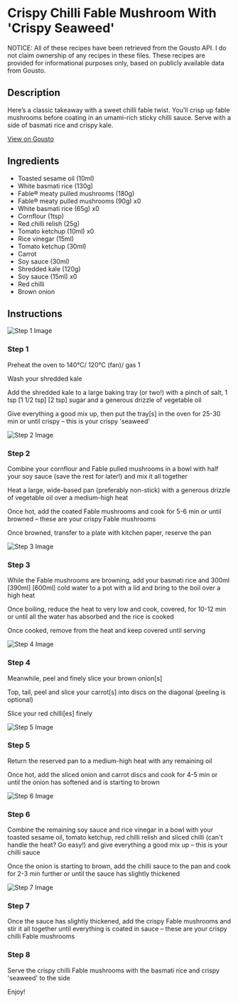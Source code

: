 # Crispy Chilli Fable Mushroom With 'Crispy Seaweed'

NOTICE: All of these recipes have been retrieved from the Gousto API. I do not claim ownership of any recipes in these files. These recipes are provided for informational purposes only, based on publicly available data from Gousto.

## Description

Here’s a classic takeaway with a sweet chilli fable twist. You’ll crisp up fable mushrooms before coating in an umami-rich sticky chilli sauce. Serve with a side of basmati rice and crispy kale.  

[View on Gousto](https://www.gousto.co.uk/recipes/cookbook/crispy-chilli-fable-mushroom-with-crispy-seaweed)

## Ingredients

- Toasted sesame oil (10ml)
- White basmati rice (130g)
- Fable® meaty pulled mushrooms (180g)
- Fable® meaty pulled mushrooms (90g) x0
- White basmati rice (65g) x0
- Cornflour (1tsp)
- Red chilli relish (25g)
- Tomato ketchup (10ml) x0
- Rice vinegar (15ml)
- Tomato ketchup (30ml)
- Carrot
- Soy sauce (30ml)
- Shredded kale (120g)
- Soy sauce (15ml) x0
- Red chilli
- Brown onion

## Instructions

![Step 1 Image](https://production-media.gousto.co.uk/cms/recipe-step-image/Step-1-42-1717076483482-x200.jpg)

### Step 1

Preheat the oven to 140°C/ 120°C (fan)/ gas 1

Wash your shredded kale

Add the shredded kale to a large baking tray (or two!) with a pinch of salt, 1 tsp<span class="text-danger"> <span class="text-purple">[1 1/2 tsp] </span>[2 tsp] </span>sugar and a generous drizzle of vegetable oil

Give everything a good mix up, then put the tray[s] in the oven for 25-30 min or until crispy – this is your crispy 'seaweed'

![Step 2 Image](https://production-media.gousto.co.uk/cms/recipe-step-image/Step-2-41-1717076492312-x200.jpg)

### Step 2

Combine your cornflour and Fable pulled mushrooms in a bowl with half your soy sauce (save the rest for later!) and mix it all together

Heat a large, wide-based pan (preferably non-stick) with a generous drizzle of vegetable oil over a medium-high heat

Once hot, add the coated Fable mushrooms and cook for 5-6 min or until browned – these are your crispy Fable mushrooms

Once browned, transfer to a plate with kitchen paper, reserve the pan

![Step 3 Image](https://production-media.gousto.co.uk/cms/recipe-step-image/Step-3-47-1717076496202-x200.jpg)

### Step 3

While the Fable mushrooms are browning, add your basmati rice and 300ml <span class="text-purple">[390ml]</span> <span class="text-danger">[600ml]</span> cold water to a pot with a lid and bring to the boil over a high heat

Once boiling, reduce the heat to very low and cook, covered, for 10-12 min or until all the water has absorbed and the rice is cooked

Once cooked, remove from the heat and keep covered until serving

![Step 4 Image](https://production-media.gousto.co.uk/cms/recipe-step-image/Step-4-42-1717076500862-x200.jpg)

### Step 4

Meanwhile, peel and finely slice your brown onion[s]

Top, tail, peel and slice your carrot[s] into discs on the diagonal (peeling is optional)

Slice your red chilli[es] finely

![Step 5 Image](https://production-media.gousto.co.uk/cms/recipe-step-image/Step-5-43-1717076509410-x200.jpg)

### Step 5

Return the reserved pan to a medium-high heat with any remaining oil

Once hot, add the sliced onion and carrot discs and cook for 4-5 min or until the onion has softened and is starting to brown

![Step 6 Image](https://production-media.gousto.co.uk/cms/recipe-step-image/Step-6-42-1717076518410-x200.jpg)

### Step 6

Combine the remaining soy sauce and rice vinegar in a bowl with your toasted sesame oil, tomato ketchup, red chilli relish and sliced chilli (can't handle the heat? Go easy!) and give everything a good mix up – this is your chilli sauce

Once the onion is starting to brown, add the chilli sauce to the pan and cook for 2-3 min further or until the sauce has slightly thickened

![Step 7 Image](https://production-media.gousto.co.uk/cms/recipe-step-image/Step-7-42-1717076554021-x200.jpg)

### Step 7

Once the sauce has slightly thickened, add the crispy Fable mushrooms and stir it all together until everything is coated in sauce – these are your crispy chilli Fable mushrooms

### Step 8

Serve the crispy chilli Fable mushrooms with the basmati rice and crispy 'seaweed' to the side

Enjoy!

